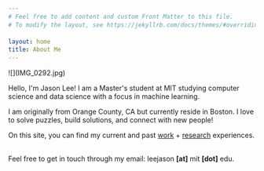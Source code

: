 ```yaml
---
# Feel free to add content and custom Front Matter to this file.
# To modify the layout, see https://jekyllrb.com/docs/themes/#overriding-theme-defaults

layout: home
title: About Me
---
```


<link href="extra.css" rel="stylesheet">

<span class="right">
![](IMG_0292.jpg) 
</span>

<span class="t1"> Hello, I'm Jason Lee! I am a Master's student at MIT studying computer science and data science with a focus in machine learning.
</span>

<span class="t2"> I am originally from Orange County, CA but currently reside in Boston. I love to solve puzzles, build solutions, and connect with new people! 
</span>

<span class="t3"> On this site, you can find my current and past [work](http://localhost:4000/work_experience/) + [research](http://localhost:4000/r&d/) experiences. <br>
</span>

<br>
<div class="t4"> Feel free to get in touch through my email: leejason <b>[at]</b> mit <b>[dot]</b> edu.
</div>
